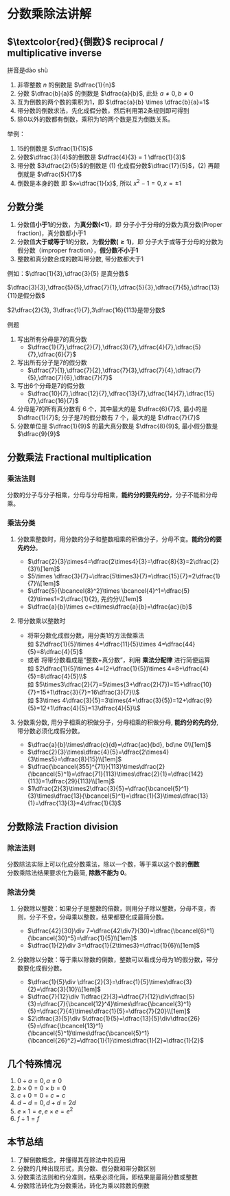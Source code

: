 # 分数乘除法讲解

## $\textcolor{red}{倒数}$ reciprocal / multiplicative inverse

拼音是dào shù

1. 非零整数 $n$ 的倒数是 $\dfrac{1}{n}$  
2. 分数 $\dfrac{b}{a}$ 的倒数是 $\dfrac{a}{b}$, 此处 $a\ne 0, b\ne 0$
3. 互为倒数的两个数的乘积为1，即 $\dfrac{a}{b} \times \dfrac{b}{a}=1$
4. 带分数的倒数求法，先化成假分数，然后利用第2条规则即可得到
5. 除0以外的数都有倒数，乘积为1的两个数是互为倒数关系。

举例：
1. 15的倒数是 $\dfrac{1}{15}$
2. 分数$\dfrac{3}{4}$的倒数是 $\dfrac{4}{3} = 1 \dfrac{1}{3}$ 
3. 带分数 $3\dfrac{2}{5}$的倒数是 (1) 化成假分数$\dfrac{17}{5}$，(2) 再颠倒就是 $\dfrac{5}{17}$
4. 倒数是本身的数 即 $x=\dfrac{1}{x}$, 所以 $x^2-1=0, x=\pm 1$

## 分数分类

1. 分数值**小于1**的分数，为**真分数(<1)**，即 分子小于分母的分数为真分数(Proper fraction)，真分数都小于1
2. 分数值**大于或等于1**的分数，为**假分数($\ge1$)**，即 分子大于或等于分母的分数为假分数（improper fraction），**假分数不小于1**
3. 整数和真分数合成的数叫带分数, 带分数都大于1
   
例如：$\dfrac{1}{3},\dfrac{3}{5} 是真分数$

$\dfrac{3}{3},\dfrac{5}{5},\dfrac{7}{1},\dfrac{5}{3},\dfrac{7}{5},\dfrac{13}{11}是假分数$   

$2\dfrac{2}{3}, 3\dfrac{1}{7},3\dfrac{16}{113}是带分数$

例题   
1. 写出所有分母是7的真分数
   - $\dfrac{1}{7},\dfrac{2}{7},\dfrac{3}{7},\dfrac{4}{7},\dfrac{5}{7},\dfrac{6}{7}$
2. 写出所有分子是7的假分数
   - $\dfrac{7}{1},\dfrac{7}{2},\dfrac{7}{3},\dfrac{7}{4},\dfrac{7}{5},\dfrac{7}{6},\dfrac{7}{7}$
3. 写出6个分母是7的假分数
   - $\dfrac{10}{7},\dfrac{12}{7},\dfrac{13}{7},\dfrac{14}{7},\dfrac{15}{7},\dfrac{16}{7}$
4. 分母是7的所有真分数有 6 个，其中最大的是 $\dfrac{6}{7}$, 最小的是 $\dfrac{1}{7}$; 分子是7的假分数有 7 个，最大的是 $\dfrac{7}{7}$
5. 分数单位是 $\dfrac{1}{9}$ 的最大真分数是 $\dfrac{8}{9}$, 最小假分数是 $\dfrac{9}{9}$

## 分数乘法 Fractional multiplication

### 乘法法则

分数的分子与分子相乘，分母与分母相乘，**能约分的要先约分**，分子不能和分母乘。

### 乘法分类

1. 分数乘整数时，用分数的分子和整数相乘的积做分子，分母不变。**能约分的要先约分**。
   - $\dfrac{2}{3}\times4=\dfrac{2\times4}{3}=\dfrac{8}{3}=2\dfrac{2}{3}\\[1em]$
   - $5\times \dfrac{3}{7}=\dfrac{5\times3}{7}=\dfrac{15}{7}=2\dfrac{1}{7}\\[1em]$
   - $\dfrac{5}{\bcancel{8}^2}\times \bcancel{4}^1=\dfrac{5}{2}\times1=2\dfrac{1}{2}, 先约分\\[1em]$
   - $\dfrac{a}{b}\times c=c\times\dfrac{a}{b}=\dfrac{ac}{b}$
 
2. 带分数乘以整数时
   - 将带分数化成假分数，用分类1的方法做乘法  
        如 $2\dfrac{1}{5}\times 4=\dfrac{11}{5}\times 4=\dfrac{44}{5}=8\dfrac{4}{5}$          
   - 或者 将带分数看成是“整数+真分数”，利用 **乘法分配律** 进行简便运算  
        如 $2\dfrac{1}{5}\times 4=(2+\dfrac{1}{5})\times 4=8+\dfrac{4}{5}=8\dfrac{4}{5}\\$    
        如 $5\times3\dfrac{2}{7}=5\times(3+\dfrac{2}{7})=15+\dfrac{10}{7}=15+1\dfrac{3}{7}=16\dfrac{3}{7}\\$     
        如 $3\times 4\dfrac{3}{5}=3\times(4+\dfrac{3}{5})=12+\dfrac{9}{5}=12+1\dfrac{4}{5}=13\dfrac{4}{5}\\$
        
3. 分数乘分数, 用分子相乘的积做分子，分母相乘的积做分母, **能约分的先约分**, 带分数必须化成假分数。
   - $\dfrac{a}{b}\times\dfrac{c}{d}=\dfrac{ac}{bd}, bd\ne 0\\[1em]$
   - $\dfrac{2}{3}\times\dfrac{4}{5}=\dfrac{2\times4}{3\times5}=\dfrac{8}{15}\\[1em]$
   - $\dfrac{\bcancel{355}^{71}}{113}\times\dfrac{2}{\bcancel{5}^1}=\dfrac{71}{113}\times\dfrac{2}{1}=\dfrac{142}{113}=1\dfrac{29}{113}\\[1em]$
   - $1\dfrac{2}{3}\times2\dfrac{3}{5}=\dfrac{\bcancel{5}^1}{3}\times\dfrac{13}{\bcancel{5}^1}=\dfrac{1}{3}\times\dfrac{13}{1}=\dfrac{13}{3}=4\dfrac{1}{3}$

## 分数除法 Fraction division

### 除法法则

   分数除法实际上可以化成分数乘法，除以一个数，等于乘以这个数的**倒数**    
   分数乘除法结果要求化为最简, **除数不能为 0**。

### 除法分类

1. 分数除以整数：如果分子是整数的倍数，则用分子除以整数，分母不变，否则，分子不变，分母乘以整数，结果都要化成最简分数。
   - $\dfrac{42}{30}\div 7=\dfrac{42\div7}{30}=\dfrac{\bcancel{6}^1}{\bcancel{30}^5}=\dfrac{1}{5}\\[1em]$
   - $\dfrac{1}{2}\div 3=\dfrac{1}{2\times3}=\dfrac{1}{6}\\[1em]$
   
2. 分数除以分数：等于乘以除数的倒数，整数可以看成分母为1的假分数，带分数要化成假分数。  
   - $\dfrac{1}{5}\div \dfrac{2}{3}=\dfrac{1}{5}\times\dfrac{3}{2}=\dfrac{3}{10}\\[1em]$
   - $\dfrac{7}{12}\div 1\dfrac{2}{3}=\dfrac{7}{12}\div\dfrac{5}{3}=\dfrac{7}{\bcancel{12}^4}\times\dfrac{\bcancel{3}^1}{5}=\dfrac{7}{4}\times\dfrac{1}{5}=\dfrac{7}{20}\\[1em]$ 
   - $2\dfrac{3}{5}\div 5\dfrac{1}{5}=\dfrac{13}{5}\div\dfrac{26}{5}=\dfrac{\bcancel{13}^1}{\bcancel{5}^1}\times\dfrac{\bcancel{5}^1}{\bcancel{26}^2}=\dfrac{1}{1}\times\dfrac{1}{2}=\dfrac{1}{2}$ 

## 几个特殊情况

1. $0\div a=0, a\ne0$
2. $b\times 0=0\times b=0$
3. $c+0=0+c=c$
4. $d-d=0, d+d=2d$
5. $e\times 1=e, e\times e= e^2$
6. $f\div 1=f$

## 本节总结

1. 了解倒数概念，并懂得其在除法中的应用
2. 分数的几种出现形式，真分数、假分数和带分数区别
3. 分数乘法法则和约分准则，结果必须化简，即结果是最简分数或整数
4. 分数除法转化为分数乘法，转化为乘以除数的倒数